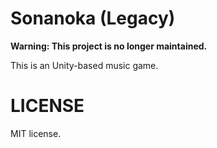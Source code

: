 # Sonanoka (Legacy)
**Warning: This project is no longer maintained.**

This is an Unity-based music game.

# LICENSE
MIT license. 

